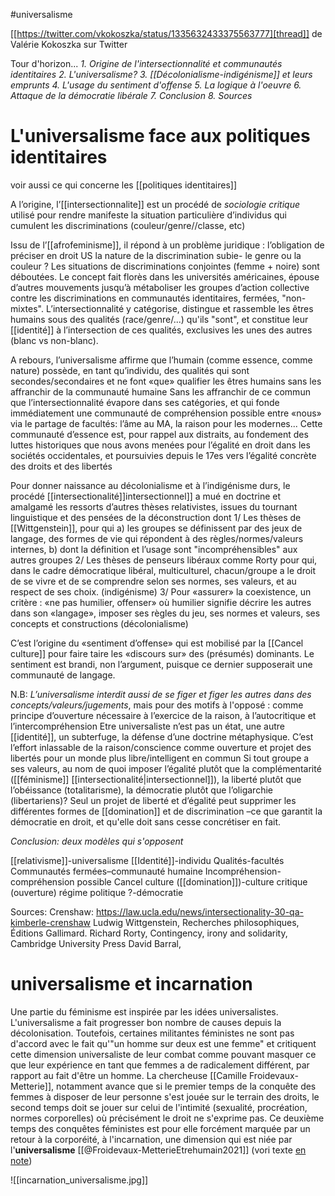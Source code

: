 #universalisme

[[https://twitter.com/vkokoszka/status/1335632433375563777][thread]] de Valérie Kokoszka sur Twitter

Tour d'horizon...
*1. Origine de l'intersectionnalité et communautés identitaires*
*2. L'universalisme?*
*3. [[Décolonialisme-indigénisme]] et leurs emprunts*
*4. L'usage du sentiment d'offense*
*5. La logique à l'oeuvre*
*6. Attaque de la démocratie libérale*
*7. Conclusion*
*8. Sources*

# L'universalisme face aux politiques identitaires

voir aussi ce qui concerne les [[politiques identitaires]]

A l’origine, l’[[intersectionnalite]] est un procédé de *sociologie critique* utilisé pour rendre manifeste la situation particulière d’individus qui cumulent les discriminations (couleur/genre//classe, etc)

Issu de l’[[afrofeminisme]], il répond à un problème juridique : l’obligation de préciser en droit US la nature de la discrimination subie- le genre ou la couleur ? Les situations de discriminations conjointes (femme + noire) sont déboutées.
Le concept fait florès dans les universités américaines, épouse d’autres mouvements jusqu’à métaboliser les groupes d’action collective contre les discriminations en communautés identitaires, fermées, "non-mixtes".
L’intersectionnalité y catégorise, distingue et rassemble les êtres humains sous des qualités (race/genre/...) qu'ils "sont", et constitue leur [[identité]] à l’intersection de ces qualités, exclusives les unes des autres (blanc vs non-blanc).

A rebours, l’universalisme affirme que l’humain (comme essence, comme nature) possède, en tant qu’individu, des qualités qui sont secondes/secondaires et ne font «que» qualifier les êtres humains sans les affranchir de la communauté humaine
Sans les affranchir de ce commun que l’intersectionnalité évapore dans ses catégories, et qui fonde immédiatement une communauté de compréhension possible entre «nous» via le partage de facultés: l’âme au MA, la raison pour les modernes...
Cette communauté d’essence est, pour rappel aux distraits, au fondement des luttes historiques que nous avons menées pour l’égalité en droit dans les sociétés occidentales, et poursuivies depuis le 17es vers l’égalité concrète des droits et des libertés

Pour donner naissance au décolonialisme et à l’indigénisme durs, le procédé [[intersectionalité]]intersectionnel]] a mué en doctrine et amalgamé les ressorts d’autres thèses relativistes, issues du tournant linguistique et des pensées de la déconstruction dont
1/ Les thèses de [[Wittgenstein]], pour qui a) les groupes se définissent par des jeux de langage, des formes de vie qui répondent à des règles/normes/valeurs internes, b) dont la définition et l’usage sont "incompréhensibles" aux autres groupes
2/ Les thèses de penseurs libéraux comme Rorty pour qui, dans le cadre démocratique libéral, multiculturel, chacun/groupe a le droit de se vivre et de se comprendre selon ses normes, ses valeurs, et au respect de ses choix. (indigénisme)
3/ Pour «assurer» la coexistence, un critère : «ne pas humilier, offenser» où humilier signifie décrire les autres dans son «langage», imposer  ses règles du jeu, ses normes et valeurs, ses concepts et constructions (décolonialisme)

C’est l’origine du «sentiment d’offense» qui est mobilisé par la [[Cancel culture]] pour faire taire les «discours sur» des (présumés) dominants. Le sentiment est brandi, non l’argument, puisque ce dernier supposerait une communauté de langage.

N.B: *L’universalisme interdit aussi de se figer et figer les autres dans des concepts/valeurs/jugements*, mais pour des motifs à l'opposé : comme principe d’ouverture nécessaire à l’exercice de la raison, à l’autocritique et l’intercompréhension
Etre universaliste n’est pas un état, une autre [[identité]], un subterfuge, la défense d’une doctrine métaphysique. C’est l’effort inlassable de la raison/conscience comme ouverture et projet des libertés pour un monde plus libre/intelligent en commun
Si tout groupe a ses valeurs, au nom de quoi imposer l’égalité plutôt que la complémentarité ([[féminisme]] [[intersectionalité|intersectionnel]]), la liberté plutôt que l’obéissance (totalitarisme), la démocratie plutôt que l’oligarchie (libertariens)?
Seul un projet de liberté et d’égalité peut supprimer les différentes formes de [[domination]] et de discrimination –ce que garantit la démocratie en droit, et qu'elle doit sans cesse concrétiser en fait.

*Conclusion: deux modèles qui s'opposent*

[[relativisme]]-universalisme
[[Identité]]-individu
Qualités-facultés
Communautés fermées–communauté humaine
Incompréhension-compréhension possible
Cancel culture ([[domination]])-culture critique (ouverture)
régime politique ?-démocratie

Sources:
Crenshaw: https://law.ucla.edu/news/intersectionality-30-qa-kimberle-crenshaw
Ludwig Wittgenstein, Recherches philosophiques, Éditions Gallimard.
Richard Rorty, Contingency, irony and solidarity, Cambridge University Press
David Barral,


# universalisme et incarnation

Une partie du féminisme est inspirée par les idées universalistes. L'universalisme a fait progresser bon nombre de causes depuis la décolonisation. Toutefois, certaines militantes féministes ne sont pas d'accord avec le fait qu'"un homme sur deux est une femme" et critiquent cette dimension universaliste de leur combat comme pouvant masquer ce que leur expérience en tant que femmes a de radicalement différent, par rapport au fait d'être un homme. La chercheuse [[Camille Froidevaux-Metterie]], notamment avance que si le premier temps de la conquête des femmes à disposer de leur personne s'est jouée sur le terrain des droits, le second temps doit se jouer sur celui de l'intimité (sexualité, procréation, normes corporelles) où précisément le droit ne s'exprime pas. 
Ce deuxième temps des conquêtes féministes est pour elle forcément marquée par un retour à la corporéité, à l'incarnation, une dimension qui est niée par l'**universalisme** [[@Froidevaux-MetterieEtrehumain2021]] (vori texte [en note](20211029_etre_humain-1.pdf))

![[incarnation_universalisme.jpg]]










